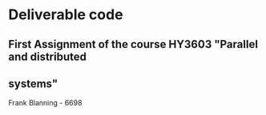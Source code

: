 # Deliverable code
## First Assignment of the course HY3603 "Parallel and distributed
## systems" 

Frank Blanning - 6698
